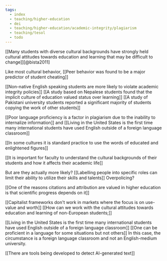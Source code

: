 ```yaml
---
tags:
  - index
  - teaching/higher-education
  - dei
  - teaching/higher-education/academic-integrity/plagiarism
  - teaching/tesol
  - todo
---
```


[[Many students with diverse cultural backgrounds have strongly held cultural attitudes towards education and learning that may be difficult to change]][@bista2011]

Like most cultural behavior, [[Peer behavior was found to be a major predictor of student cheating]]

[[Non-native English speaking students are more likely to violate academic integrity policies]] [[A study based on Nepalese students found that the implicit culture of education valued status over learning]] [[A study of Pakistani university students reported a significant majority of students copying the work of other students]]

[[Poor language proficiency is a factor in plagiarism due to the inability to internalize information]] and [[Living in the United States is the first time many international students have used English outside of a foreign language classroom]]

[[In some cultures it is standard practice to use the words of educated and enlightened figures]]

[[It is important for faculty to understand the cultural backgrounds of their students and how it affects their academic life]]

But are they actually more likely? [[Labelling people into specific roles can limit their ability to utilize their skills and talents]] Overpolicing?

[[One of the reasons citations and attribution are valued in higher education is that scientific progress depends on it]]

[[Capitalist frameworks don't work in markets where the focus is on use-value and worth]]
[[How can we work with the cultural attitudes towards education and learning of non-European students;]]

[[Living in the United States is the first time many international students have used English outside of a foreign language classroom]] [[One can be proficient in a language for some situations but not others]] In this case, the circumstance is a foreign language classroom and not an English-medium university.

[[There are tools being developed to detect AI-generated text]]